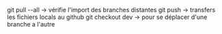 git pull --all -> vérifie l'import des branches distantes
git push -> transfers les fichiers locals au github
git checkout dev -> pour se déplacer d'une branche a l'autre
 